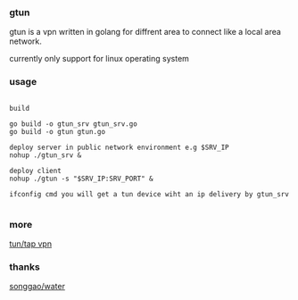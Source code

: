 ### gtun
gtun is a vpn written in golang for diffrent area to connect like a local area network. 

currently only support for linux operating system

### usage

```

build

go build -o gtun_srv gtun_srv.go
go build -o gtun gtun.go

deploy server in public network environment e.g $SRV_IP
nohup ./gtun_srv &

deploy client 
nohup ./gtun -s "$SRV_IP:SRV_PORT" &

ifconfig cmd you will get a tun device wiht an ip delivery by gtun_srv


```

### more
[tun/tap vpn](https://github.com/ICKelin/article/issues/9)

### thanks
[songgao/water](https://github.com/songgao/water)